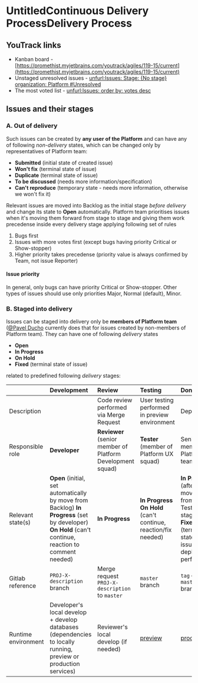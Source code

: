 # UntitledContinuous Delivery ProcessDelivery Process

## YouTrack links  <a id="youtrack-links"></a>

* Kanban board - [https://promethist.myjetbrains.com/youtrack/agiles/119-15/current](https://promethist.myjetbrains.com/youtrack/agiles/119-15/current)
* Unstaged unresolved issues - [unfurl:Issues: Stage: {No stage} organization: Platform \#Unresolved](https://promethist.myjetbrains.com/youtrack/issues?q=Stage%3A%20%7BNo%20stage%7D%20organization%3A%20Platform%20%23Unresolved)
* The most voted list - [unfurl:Issues: order by: votes desc](https://promethist.myjetbrains.com/youtrack/issues?q=order%20by%3A%20votes%20desc%20)

## Issues and their stages  <a id="issues-and-their-stages"></a>

### A. Out of delivery  <a id="a.-out-of-delivery"></a>

Such issues can be created by **any user of the Platform** and can have any of following _non-delivery_ states, which can be changed only by representatives of Platform team:

* **Submitted** \(initial state of created issue\)
* **Won't fix** \(terminal state of issue\)
* **Duplicate** \(terminal state of issue\)
* **To be discussed** \(needs more information/specification\)
* **Can't reproduce** \(temporary state - needs more information, otherwise we won't fix it\)

Relevant issues are moved into Backlog as the initial stage _before delivery_ and change its state to **Open** automatically. Platform team prioritises issues when it's moving them forward from stage to stage and giving them work precedense inside every delivery stage applying following set of rules

1. Bugs first
2. Issues with more votes first \(except bugs having priority Critical or Show-stopper\)
3. Higher priority takes precedense \(priority value is always confirmed by Team, not issue Reporter\)

#### Issue priority  <a id="issue-priority"></a>

In general, only bugs can have priority Critical or Show-stopper. Other types of issues should use only priorities Major, Normal \(default\), Minor.

### B. Staged into delivery  <a id="b.-staged-into-delivery"></a>

Issues can be staged into delivery only be **members of Platform team** \([@Pavel Ducho](https://promethist.myjetbrains.com/youtrack/users/pavel.ducho@promethist.ai) currently does that for issues created by non-members of Platform team\). They can have one of following _delivery_ states

* **Open**
* **In Progress**
* **On Hold**
* **Fixed** \(terminal state of issue\)

related to predefined following _delivery_ stages:

|  | Development | Review | Testing | Done |
| :--- | :--- | :--- | :--- | :--- |
| Description |  | Code review performed via Merge Request | User testing performed in preview environment | Deployment |
| Responsible role | **Developer** | **Reviewer** \(senior member of Platform Development squad\) | **Tester** \(member of Platform UX squad\) | Senior member of Platform team |
| Relevant state\(s\) | **Open** \(initial, set automatically by move from Backlog\) **In Progress** \(set by developer\) **On Hold** \(can't continue, reaction to comment needed\) | **In Progress** | **In Progress** **On Hold** \(can't continue, reaction/fix needed\) | **In Progress** \(after moving from Testing stage\) **Fixed** \(terminal state of issue, after deployment performed\) |
| Gitlab reference | `PROJ-X-description` branch | Merge request `PROJ-X-description` to `master` | `master` branch | `tag` on `master` branch |
| Runtime environment | Developer's local develop + develop databases \(dependencies to locally running, preview or production services\) | Reviewer's local develop \(if needed\) | [preview](https://preview.promethist.app/) | [production](https://promethist.app/) |

